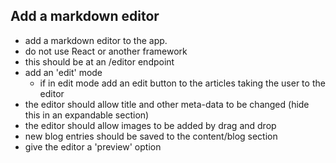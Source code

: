 ## Add a markdown editor
- add a markdown editor to the app.
- do not use React or another framework
- this should be at an /editor endpoint
- add an 'edit' mode
  - if in edit mode add an edit button to the articles taking the user to the editor
- the editor should allow title and other meta-data to be changed (hide this in an expandable section)
- the editor should allow images to be added by drag and drop
- new blog entries should be saved to the content/blog section
- give the editor a 'preview' option
